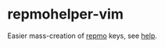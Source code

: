 # repmohelper-vim
Easier mass-creation of [repmo](https://github.com/Houl/repmo-vim) keys, see [help](doc/repmohelper.txt).
